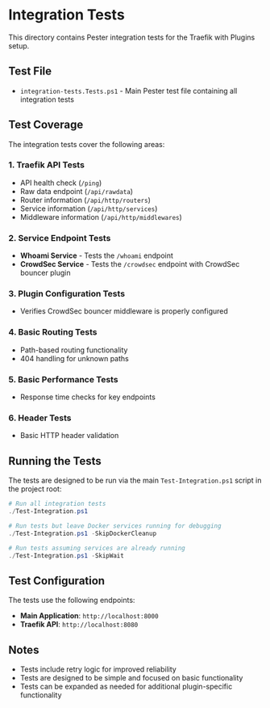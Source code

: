 # Integration Tests

This directory contains Pester integration tests for the Traefik with Plugins setup.

## Test File

- `integration-tests.Tests.ps1` - Main Pester test file containing all integration tests

## Test Coverage

The integration tests cover the following areas:

### 1. Traefik API Tests
- API health check (`/ping`)
- Raw data endpoint (`/api/rawdata`)
- Router information (`/api/http/routers`)
- Service information (`/api/http/services`)
- Middleware information (`/api/http/middlewares`)

### 2. Service Endpoint Tests
- **Whoami Service** - Tests the `/whoami` endpoint
- **CrowdSec Service** - Tests the `/crowdsec` endpoint with CrowdSec bouncer plugin

### 3. Plugin Configuration Tests
- Verifies CrowdSec bouncer middleware is properly configured

### 4. Basic Routing Tests
- Path-based routing functionality
- 404 handling for unknown paths

### 5. Basic Performance Tests
- Response time checks for key endpoints

### 6. Header Tests
- Basic HTTP header validation

## Running the Tests

The tests are designed to be run via the main `Test-Integration.ps1` script in the project root:

```powershell
# Run all integration tests
./Test-Integration.ps1

# Run tests but leave Docker services running for debugging
./Test-Integration.ps1 -SkipDockerCleanup

# Run tests assuming services are already running
./Test-Integration.ps1 -SkipWait
```

## Test Configuration

The tests use the following endpoints:
- **Main Application**: `http://localhost:8000`
- **Traefik API**: `http://localhost:8080`

## Notes

- Tests include retry logic for improved reliability
- Tests are designed to be simple and focused on basic functionality
- Tests can be expanded as needed for additional plugin-specific functionality 